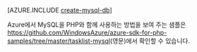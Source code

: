 <properties
	pageTitle="Azure에서 MySQL 데이터베이스를 만드는 방법"
	description="ClearDB를 사용하여 Azure 데이터 센터에서 MySQL 데이터베이스를 만드는 방법에 대해 알아봅니다."
	documentationCenter="php"
	services=""
	authors="rmcmurray"
	manager="wpickett"
	editor="mollybos"
	tags="mysql"/>

<tags
	ms.service="multiple"
	ms.workload="data-management"
	ms.tgt_pltfrm="na"
	ms.devlang="PHP"
	ms.topic="article"
	ms.date="02/24/2015"
	ms.author="robmcm"/>

[AZURE.INCLUDE [create-mysql-db](../includes/create-mysql-db.md)]


Azure에서 MySQL을 PHP와 함께 사용하는 방법을 보여 주는 샘플은 <https://github.com/WindowsAzure/azure-sdk-for-php-samples/tree/master/tasklist-mysql>(영문)에서 확인할 수 있습니다.

<!--HONumber=52-->
